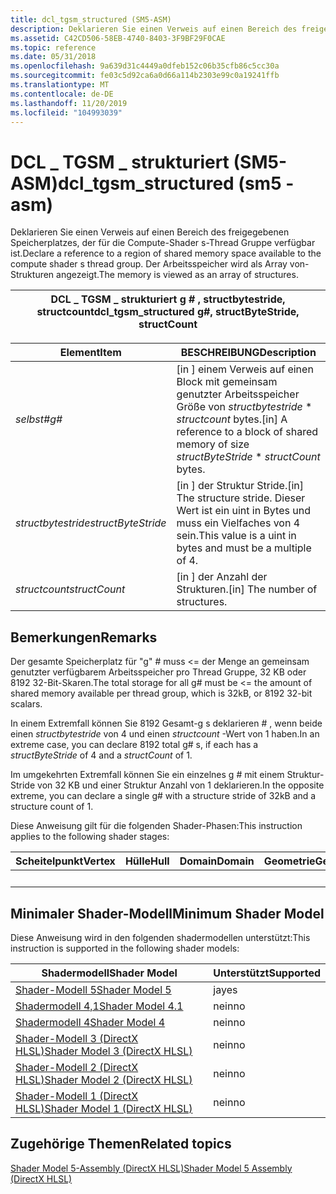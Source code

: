 ```yaml
---
title: dcl_tgsm_structured (SM5-ASM)
description: Deklarieren Sie einen Verweis auf einen Bereich des freigegebenen Speicherplatzes, der für die Compute-Shader s-Thread Gruppe verfügbar ist. Der Arbeitsspeicher wird als Array von-Strukturen angezeigt.
ms.assetid: C42CD506-58EB-4740-8403-3F9BF29F0CAE
ms.topic: reference
ms.date: 05/31/2018
ms.openlocfilehash: 9a639d31c4449a0dfeb152c06b35cfb86c5cc30a
ms.sourcegitcommit: fe03c5d92ca6a0d66a114b2303e99c0a19241ffb
ms.translationtype: MT
ms.contentlocale: de-DE
ms.lasthandoff: 11/20/2019
ms.locfileid: "104993039"
---
```

# <a name="dcl_tgsm_structured-sm5---asm"></a><span data-ttu-id="1601c-104">DCL \_ TGSM \_ strukturiert (SM5-ASM)</span><span class="sxs-lookup"><span data-stu-id="1601c-104">dcl\_tgsm\_structured (sm5 - asm)</span></span>

<span data-ttu-id="1601c-105">Deklarieren Sie einen Verweis auf einen Bereich des freigegebenen Speicherplatzes, der für die Compute-Shader s-Thread Gruppe verfügbar ist.</span><span class="sxs-lookup"><span data-stu-id="1601c-105">Declare a reference to a region of shared memory space available to the compute shader s thread group.</span></span> <span data-ttu-id="1601c-106">Der Arbeitsspeicher wird als Array von-Strukturen angezeigt.</span><span class="sxs-lookup"><span data-stu-id="1601c-106">The memory is viewed as an array of structures.</span></span>



| <span data-ttu-id="1601c-107">DCL \_ TGSM \_ strukturiert g \# , structbytestride, structcount</span><span class="sxs-lookup"><span data-stu-id="1601c-107">dcl\_tgsm\_structured g\#, structByteStride, structCount</span></span> |
|----------------------------------------------------------|



 



| <span data-ttu-id="1601c-108">Element</span><span class="sxs-lookup"><span data-stu-id="1601c-108">Item</span></span>                                                                                                                                   | <span data-ttu-id="1601c-109">BESCHREIBUNG</span><span class="sxs-lookup"><span data-stu-id="1601c-109">Description</span></span>                                                                                                   |
|----------------------------------------------------------------------------------------------------------------------------------------|---------------------------------------------------------------------------------------------------------------|
| <span data-ttu-id="1601c-110"><span id="g_"></span><span id="G_"></span>*selbst\#*</span><span class="sxs-lookup"><span data-stu-id="1601c-110"><span id="g_"></span><span id="G_"></span>*g\#*</span></span><br/>                                                                             | <span data-ttu-id="1601c-111">\[in \] einem Verweis auf einen Block mit gemeinsam genutzter Arbeitsspeicher Größe von *structbytestride* \* *structcount* bytes.</span><span class="sxs-lookup"><span data-stu-id="1601c-111">\[in\] A reference to a block of shared memory of size *structByteStride* \* *structCount* bytes.</span></span> <br/> |
| <span data-ttu-id="1601c-112"><span id="structByteStride"></span><span id="structbytestride"></span><span id="STRUCTBYTESTRIDE"></span>*structbytestride*</span><span class="sxs-lookup"><span data-stu-id="1601c-112"><span id="structByteStride"></span><span id="structbytestride"></span><span id="STRUCTBYTESTRIDE"></span>*structByteStride*</span></span><br/> | <span data-ttu-id="1601c-113">\[in \] der Struktur Stride.</span><span class="sxs-lookup"><span data-stu-id="1601c-113">\[in\] The structure stride.</span></span> <span data-ttu-id="1601c-114">Dieser Wert ist ein uint in Bytes und muss ein Vielfaches von 4 sein.</span><span class="sxs-lookup"><span data-stu-id="1601c-114">This value is a uint in bytes and must be a multiple of 4.</span></span> <br/>           |
| <span data-ttu-id="1601c-115"><span id="structCount"></span><span id="structcount"></span><span id="STRUCTCOUNT"></span>*structcount*</span><span class="sxs-lookup"><span data-stu-id="1601c-115"><span id="structCount"></span><span id="structcount"></span><span id="STRUCTCOUNT"></span>*structCount*</span></span><br/>                     | <span data-ttu-id="1601c-116">\[in \] der Anzahl der Strukturen.</span><span class="sxs-lookup"><span data-stu-id="1601c-116">\[in\] The number of structures.</span></span><br/>                                                                   |



 

## <a name="remarks"></a><span data-ttu-id="1601c-117">Bemerkungen</span><span class="sxs-lookup"><span data-stu-id="1601c-117">Remarks</span></span>

<span data-ttu-id="1601c-118">Der gesamte Speicherplatz für "g" \# muss <= der Menge an gemeinsam genutzter verfügbarem Arbeitsspeicher pro Thread Gruppe, 32 KB oder 8192 32-Bit-Skaren.</span><span class="sxs-lookup"><span data-stu-id="1601c-118">The total storage for all g\# must be <= the amount of shared memory available per thread group, which is 32kB, or 8192 32-bit scalars.</span></span>

<span data-ttu-id="1601c-119">In einem Extremfall können Sie 8192 Gesamt-g s deklarieren \# , wenn beide einen *structbytestride* von 4 und einen *structcount* -Wert von 1 haben.</span><span class="sxs-lookup"><span data-stu-id="1601c-119">In an extreme case, you can declare 8192 total g\# s, if each has a *structByteStride* of 4 and a *structCount* of 1.</span></span>

<span data-ttu-id="1601c-120">Im umgekehrten Extremfall können Sie ein einzelnes g \# mit einem Struktur-Stride von 32 KB und einer Struktur Anzahl von 1 deklarieren.</span><span class="sxs-lookup"><span data-stu-id="1601c-120">In the opposite extreme, you can declare a single g\# with a structure stride of 32kB and a structure count of 1.</span></span>

<span data-ttu-id="1601c-121">Diese Anweisung gilt für die folgenden Shader-Phasen:</span><span class="sxs-lookup"><span data-stu-id="1601c-121">This instruction applies to the following shader stages:</span></span>



| <span data-ttu-id="1601c-122">Scheitelpunkt</span><span class="sxs-lookup"><span data-stu-id="1601c-122">Vertex</span></span> | <span data-ttu-id="1601c-123">Hülle</span><span class="sxs-lookup"><span data-stu-id="1601c-123">Hull</span></span> | <span data-ttu-id="1601c-124">Domain</span><span class="sxs-lookup"><span data-stu-id="1601c-124">Domain</span></span> | <span data-ttu-id="1601c-125">Geometrie</span><span class="sxs-lookup"><span data-stu-id="1601c-125">Geometry</span></span> | <span data-ttu-id="1601c-126">Pixel</span><span class="sxs-lookup"><span data-stu-id="1601c-126">Pixel</span></span> | <span data-ttu-id="1601c-127">Compute</span><span class="sxs-lookup"><span data-stu-id="1601c-127">Compute</span></span> |
|--------|------|--------|----------|-------|---------|
|        |      |        |          |       | <span data-ttu-id="1601c-128">X</span><span class="sxs-lookup"><span data-stu-id="1601c-128">X</span></span>       |



 

## <a name="minimum-shader-model"></a><span data-ttu-id="1601c-129">Minimaler Shader-Modell</span><span class="sxs-lookup"><span data-stu-id="1601c-129">Minimum Shader Model</span></span>

<span data-ttu-id="1601c-130">Diese Anweisung wird in den folgenden shadermodellen unterstützt:</span><span class="sxs-lookup"><span data-stu-id="1601c-130">This instruction is supported in the following shader models:</span></span>



| <span data-ttu-id="1601c-131">Shadermodell</span><span class="sxs-lookup"><span data-stu-id="1601c-131">Shader Model</span></span>                                              | <span data-ttu-id="1601c-132">Unterstützt</span><span class="sxs-lookup"><span data-stu-id="1601c-132">Supported</span></span> |
|-----------------------------------------------------------|-----------|
| [<span data-ttu-id="1601c-133">Shader-Modell 5</span><span class="sxs-lookup"><span data-stu-id="1601c-133">Shader Model 5</span></span>](d3d11-graphics-reference-sm5.md)        | <span data-ttu-id="1601c-134">ja</span><span class="sxs-lookup"><span data-stu-id="1601c-134">yes</span></span>       |
| [<span data-ttu-id="1601c-135">Shadermodell 4,1</span><span class="sxs-lookup"><span data-stu-id="1601c-135">Shader Model 4.1</span></span>](dx-graphics-hlsl-sm4.md)              | <span data-ttu-id="1601c-136">nein</span><span class="sxs-lookup"><span data-stu-id="1601c-136">no</span></span>        |
| [<span data-ttu-id="1601c-137">Shadermodell 4</span><span class="sxs-lookup"><span data-stu-id="1601c-137">Shader Model 4</span></span>](dx-graphics-hlsl-sm4.md)                | <span data-ttu-id="1601c-138">nein</span><span class="sxs-lookup"><span data-stu-id="1601c-138">no</span></span>        |
| [<span data-ttu-id="1601c-139">Shader-Modell 3 (DirectX HLSL)</span><span class="sxs-lookup"><span data-stu-id="1601c-139">Shader Model 3 (DirectX HLSL)</span></span>](dx-graphics-hlsl-sm3.md) | <span data-ttu-id="1601c-140">nein</span><span class="sxs-lookup"><span data-stu-id="1601c-140">no</span></span>        |
| [<span data-ttu-id="1601c-141">Shader-Modell 2 (DirectX HLSL)</span><span class="sxs-lookup"><span data-stu-id="1601c-141">Shader Model 2 (DirectX HLSL)</span></span>](dx-graphics-hlsl-sm2.md) | <span data-ttu-id="1601c-142">nein</span><span class="sxs-lookup"><span data-stu-id="1601c-142">no</span></span>        |
| [<span data-ttu-id="1601c-143">Shader-Modell 1 (DirectX HLSL)</span><span class="sxs-lookup"><span data-stu-id="1601c-143">Shader Model 1 (DirectX HLSL)</span></span>](dx-graphics-hlsl-sm1.md) | <span data-ttu-id="1601c-144">nein</span><span class="sxs-lookup"><span data-stu-id="1601c-144">no</span></span>        |



 

## <a name="related-topics"></a><span data-ttu-id="1601c-145">Zugehörige Themen</span><span class="sxs-lookup"><span data-stu-id="1601c-145">Related topics</span></span>

<dl> <dt>

[<span data-ttu-id="1601c-146">Shader Model 5-Assembly (DirectX HLSL)</span><span class="sxs-lookup"><span data-stu-id="1601c-146">Shader Model 5 Assembly (DirectX HLSL)</span></span>](shader-model-5-assembly--directx-hlsl-.md)
</dt> </dl>

 

 





